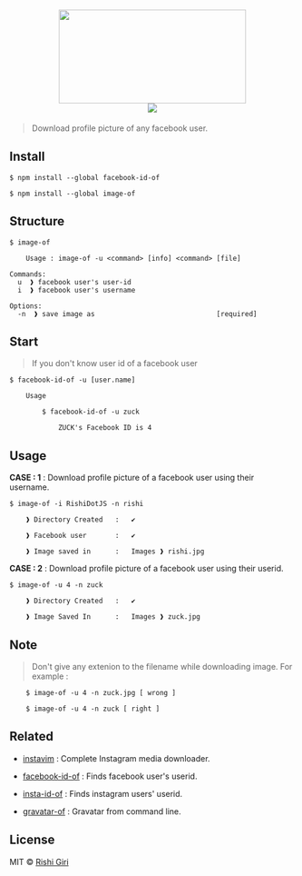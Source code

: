 <h1 align="center">
<img width="330" height="165" src="http://rishigiri.com/github/fbimg.png"></img>
<br>
<img src="https://travis-ci.org/CodeDotJS/image-of.svg?branch=master">
</h1>

> Download profile picture of any facebook user.

## Install

```
$ npm install --global facebook-id-of

$ npm install --global image-of
```

## Structure

```
$ image-of

	Usage : image-of -u <command> [info] <command> [file]

Commands:
  u  ❱ facebook user's user-id
  i  ❱ facebook user's username

Options:
  -n  ❱ save image as                              [required]
```

## Start

> If you don't know user id of a facebook user 

```
$ facebook-id-of -u [user.name]
	
	Usage 

		$ facebook-id-of -u zuck

			ZUCK's Facebook ID is 4

```

## Usage 

__CASE : 1__ : Download profile picture of a facebook user using their username.

```
$ image-of -i RishiDotJS -n rishi

	❱ Directory Created   :   ✔

	❱ Facebook user       :   ✔

	❱ Image saved in      :   Images ❱ rishi.jpg 

```

__CASE : 2__ : Download profile picture of a facebook user using their userid.

```
$ image-of -u 4 -n zuck
	
	❱ Directory Created   :   ✔

	❱ Image Saved In      :   Images ❱ zuck.jpg 
```

## Note 

> Don't give any extenion to the filename while downloading image. For example :

```
	$ image-of -u 4 -n zuck.jpg [ wrong ]

	$ image-of -u 4 -n zuck [ right ]
```

## Related
 
 - [instavim](https://github.com/CodeDotJS/instavim) : Complete Instagram media downloader.

 - [facebook-id-of](https://github.com/CodeDotJS/facebook-id-of) : Finds facebook user's userid.

 - [insta-id-of](https://github.com/CodeDotJS/instagram-id-of) : Finds instagram users' userid.

 - [gravatar-of](https://github.com/CodeDotJS/gravatar-of) : Gravatar from command line.


## License

MIT © [Rishi Giri](http://rishigiri.com)
